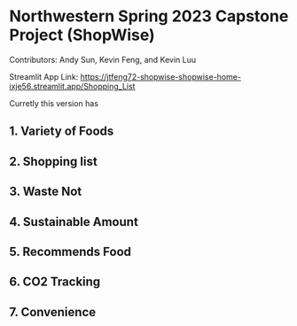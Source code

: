 # Northwestern Spring 2023 Capstone Project (ShopWise)
Contributors: Andy Sun, Kevin Feng, and Kevin Luu

Streamlit App Link: https://jtfeng72-shopwise-shopwise-home-ixje56.streamlit.app/Shopping_List

Curretly this version has 
  ## 1. Variety of Foods
  ## 2. Shopping list
  ## 3. Waste Not
  ## 4. Sustainable Amount
  ## 5. Recommends Food
  ## 6. CO2 Tracking
  ## 7. Convenience
